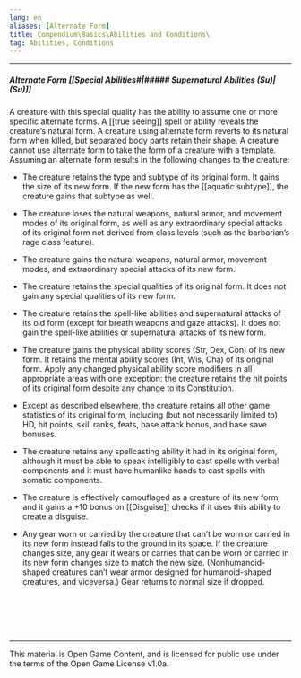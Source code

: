 ```yaml
---
lang: en
aliases: [Alternate Form]
title: Compendium\Basics\Abilities and Conditions\
tag: Abilities, Conditions
---
```


---
##### Alternate Form [[Special Abilities#|##### Supernatural Abilities (Su)|(Su)]]

A creature with this special quality has the ability to assume one or more specific alternate forms. A [[true seeing]] spell or ability reveals the creature’s natural form. A creature using alternate form reverts to its natural form when killed, but separated body parts retain their shape. A creature cannot use alternate form to take the form of a creature with a template. Assuming an alternate form results in the following changes to the creature:

- The creature retains the type and subtype of its original form. It gains the size of its new form. If the new form has the [[aquatic subtype]], the creature gains that subtype as well.
    
- The creature loses the natural weapons, natural armor, and movement modes of its original form, as well as any extraordinary special attacks of its original form not derived from class levels (such as the barbarian’s rage class feature).
    
- The creature gains the natural weapons, natural armor, movement modes, and extraordinary special attacks of its new form.
    
- The creature retains the special qualities of its original form. It does not gain any special qualities of its new form.
    
- The creature retains the spell-like abilities and supernatural attacks of its old form (except for breath weapons and gaze attacks). It does not gain the spell-like abilities or supernatural attacks of its new form.
    
- The creature gains the physical ability scores (Str, Dex, Con) of its new form. It retains the mental ability scores (Int, Wis, Cha) of its original form. Apply any changed physical ability score modifiers in all appropriate areas with one exception: the creature retains the hit points of its original form despite any change to its Constitution.
    
- Except as described elsewhere, the creature retains all other game statistics of its original form, including (but not necessarily limited to) HD, hit points, skill ranks, feats, base attack bonus, and base save bonuses.
    
- The creature retains any spellcasting ability it had in its original form, although it must be able to speak intelligibly to cast spells with verbal components and it must have humanlike hands to cast spells with somatic components.
    
- The creature is effectively camouflaged as a creature of its new form, and it gains a +10 bonus on [[Disguise]] checks if it uses this ability to create a disguise.
    
- Any gear worn or carried by the creature that can’t be worn or carried in its new form instead falls to the ground in its space. If the creature changes size, any gear it wears or carries that can be worn or carried in its new form changes size to match the new size. (Nonhumanoid-shaped creatures can’t wear armor designed for humanoid-shaped creatures, and viceversa.) Gear returns to normal size if dropped.

<br><br>
---

---

This material is Open Game Content, and is licensed for public use under
the terms of the Open Game License v1.0a.
